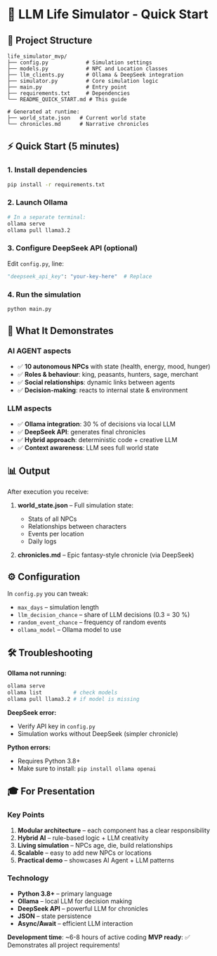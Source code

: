 # 🚀 LLM Life Simulator - Quick Start

## 📁 Project Structure
```
life_simulator_mvp/
├── config.py            # Simulation settings
├── models.py            # NPC and Location classes
├── llm_clients.py       # Ollama & DeepSeek integration
├── simulator.py         # Core simulation logic
├── main.py              # Entry point
├── requirements.txt     # Dependencies
└── README_QUICK_START.md # This guide

# Generated at runtime:
├── world_state.json   # Current world state
└── chronicles.md      # Narrative chronicles
```

## ⚡ Quick Start (5 minutes)

### 1. Install dependencies
```bash
pip install -r requirements.txt
```

### 2. Launch Ollama
```bash
# In a separate terminal:
ollama serve
ollama pull llama3.2
```

### 3. Configure DeepSeek API (optional)
Edit `config.py`, line:
```python
"deepseek_api_key": "your-key-here"  # Replace
```

### 4. Run the simulation
```bash
python main.py
```

## 🎯 What It Demonstrates

### AI AGENT aspects
- ✅ **10 autonomous NPCs** with state (health, energy, mood, hunger)
- ✅ **Roles & behaviour**: king, peasants, hunters, sage, merchant
- ✅ **Social relationships**: dynamic links between agents
- ✅ **Decision-making**: reacts to internal state & environment

### LLM aspects
- ✅ **Ollama integration**: 30 % of decisions via local LLM
- ✅ **DeepSeek API**: generates final chronicles
- ✅ **Hybrid approach**: deterministic code + creative LLM
- ✅ **Context awareness**: LLM sees full world state

## 📊 Output
After execution you receive:

1. **world_state.json** – Full simulation state:
   - Stats of all NPCs
   - Relationships between characters
   - Events per location
   - Daily logs

2. **chronicles.md** – Epic fantasy-style chronicle (via DeepSeek)

## ⚙️ Configuration
In `config.py` you can tweak:
- `max_days` – simulation length
- `llm_decision_chance` – share of LLM decisions (0.3 = 30 %)
- `random_event_chance` – frequency of random events
- `ollama_model` – Ollama model to use

## 🛠️ Troubleshooting

**Ollama not running:**
```bash
ollama serve
ollama list          # check models
ollama pull llama3.2 # if model is missing
```

**DeepSeek error:**
- Verify API key in `config.py`
- Simulation works without DeepSeek (simpler chronicle)

**Python errors:**
- Requires Python 3.8+
- Make sure to install: `pip install ollama openai`

## 🎓 For Presentation

### Key Points
1. **Modular architecture** – each component has a clear responsibility
2. **Hybrid AI** – rule-based logic + LLM creativity
3. **Living simulation** – NPCs age, die, build relationships
4. **Scalable** – easy to add new NPCs or locations
5. **Practical demo** – showcases AI Agent + LLM patterns

### Technology
- **Python 3.8+** – primary language
- **Ollama** – local LLM for decision making
- **DeepSeek API** – powerful LLM for chronicles
- **JSON** – state persistence
- **Async/Await** – efficient LLM interaction

**Development time**: ~6-8 hours of active coding
**MVP ready**: ✅ Demonstrates all project requirements! 